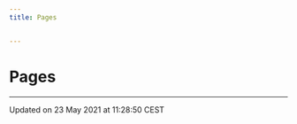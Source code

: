 ```yaml
---
title: Pages


---
```


# Pages






-------------------------------

Updated on 23 May 2021 at 11:28:50 CEST
